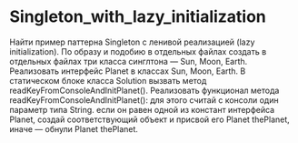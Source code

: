 # Singleton_with_lazy_initialization

Найти пример паттерна Singleton с ленивой реализацией (lazy initialization).
По образу и подобию в отдельных файлах создать в отдельных файлах три класса синглтона — Sun, Moon, Earth.
Реализовать интерфейс Planet в классах Sun, Moon, Earth.
В статическом блоке класса Solution вызвать метод readKeyFromConsoleAndInitPlanet().
Реализовать функционал метода readKeyFromConsoleAndInitPlanet():
для этого считай с консоли один параметр типа String.
если он равен одной из констант интерфейса Planet, создай соответствующий объект и присвой его Planet thePlanet, иначе — обнули Planet thePlanet.
